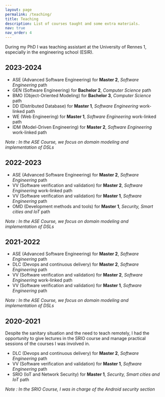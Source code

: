 ```yaml
---
layout: page
permalink: /teaching/
title: Teaching
description: List of courses taught and some extra materials.
nav: true
nav_order: 4
---
```


During my PhD I was teaching assistant at the University of Rennes 1, especially in the engineering school (ESIR).

## 2023-2024

- ASE (Advanced Software Engineering) for **Master 2**, *Software Engineering* path
- GEN (Software Engineering) for **Bachelor 2**, *Computer Science* path
- BMO (Object-Oriented Modeling) for **Bachelor 3**, *Computer Science* path
- DD (Distributed Database) for **Master 1**, *Software Engineering* work-linked path
- WE (Web Engineering) for **Master 1**, *Software Engineering* work-linked path
- IDM (Model-Driven Engineering) for **Master 2**, *Software Engineering* work-linked path

*Note : In the ASE Course, we focus on domain modeling and implementation of DSLs*

## 2022-2023

- ASE (Advanced Software Engineering) for **Master 2**, *Software Engineering* path
- VV (Software verification and validation) for **Master 2**, *Software Engineering* work-linked path
- VV (Software verification and validation) for **Master 1**, *Software Engineering* path
- OMD (Development methods and tools) for **Master 1**, *Security, Smart cities and IoT* path

*Note : In the ASE Course, we focus on domain modeling and implementation of DSLs*

## 2021-2022

- ASE (Advanced Software Engineering) for **Master 2**, *Software Engineering* path
- DLC (Devops and continuous delivery) for **Master 2**, *Software Engineering* path
- VV (Software verification and validation) for **Master 2**, *Software Engineering* work-linked path
- VV (Software verification and validation) for **Master 1**, *Software Engineering* path

*Note : In the ASE Course, we focus on domain modeling and implementation of DSLs*

## 2020-2021

Despite the sanitary situation and the need to teach remotely, I had the opportunity to give lectures in the SRIO course and manage practical sessions of the courses I was involved in.

- DLC (Devops and continuous delivery) for **Master 2**, *Software Engineering* path
- VV (Software verification and validation) for **Master 1**, *Software Engineering* path
- SRIO (IoT and Network Security) for **Master 1**, *Security, Smart cities and IoT* path

*Note : In the SRIO Course, I was in charge of the Android security section*
